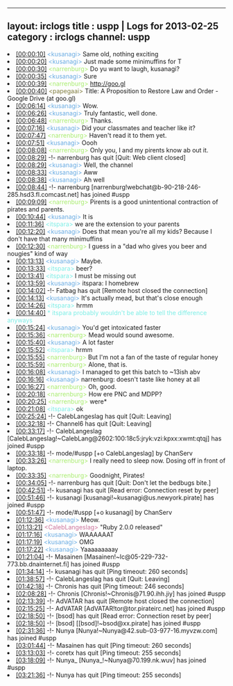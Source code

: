 
---
layout: irclogs
title : uspp | Logs for 2013-02-25
category : irclogs
channel: uspp
---
<li class="logitem"><a href="#00:00:10" name="00:00:10" class="time">[00:00:10]</a> <span class="person" style="color:#6aace3">&lt;kusanagi&gt;</span> Same old, nothing exciting </li>
<li class="logitem"><a href="#00:00:20" name="00:00:20" class="time">[00:00:20]</a> <span class="person" style="color:#6aace3">&lt;kusanagi&gt;</span> Just made some minimuffins for T </li>
<li class="logitem"><a href="#00:00:30" name="00:00:30" class="time">[00:00:30]</a> <span class="person" style="color:#a8ec6e">&lt;narrenburg&gt;</span> Do yu want to laugh, kusanagi? </li>
<li class="logitem"><a href="#00:00:35" name="00:00:35" class="time">[00:00:35]</a> <span class="person" style="color:#6aace3">&lt;kusanagi&gt;</span> Sure </li>
<li class="logitem"><a href="#00:00:39" name="00:00:39" class="time">[00:00:39]</a> <span class="person" style="color:#a8ec6e">&lt;narrenburg&gt;</span> <a href="http://goo.gl/i49ZD" target="_blank">http://goo.gl</a> </li>
<li class="logitem"><a href="#00:00:40" name="00:00:40" class="time">[00:00:40]</a> <span class="person" style="color:#817e41">&lt;papegaai&gt;</span> Title: A Proposition to Restore Law and Order - Google Drive (at goo.gl) </li>
<li class="logitem"><a href="#00:06:14" name="00:06:14" class="time">[00:06:14]</a> <span class="person" style="color:#6aace3">&lt;kusanagi&gt;</span> Wow. </li>
<li class="logitem"><a href="#00:06:26" name="00:06:26" class="time">[00:06:26]</a> <span class="person" style="color:#6aace3">&lt;kusanagi&gt;</span> Truly fantastic, well done. </li>
<li class="logitem"><a href="#00:06:48" name="00:06:48" class="time">[00:06:48]</a> <span class="person" style="color:#a8ec6e">&lt;narrenburg&gt;</span> Thanks. </li>
<li class="logitem"><a href="#00:07:16" name="00:07:16" class="time">[00:07:16]</a> <span class="person" style="color:#6aace3">&lt;kusanagi&gt;</span> Did your classmates and teacher like it? </li>
<li class="logitem"><a href="#00:07:47" name="00:07:47" class="time">[00:07:47]</a> <span class="person" style="color:#a8ec6e">&lt;narrenburg&gt;</span> Haven't read it to them yet. </li>
<li class="logitem"><a href="#00:07:51" name="00:07:51" class="time">[00:07:51]</a> <span class="person" style="color:#6aace3">&lt;kusanagi&gt;</span> Oooh </li>
<li class="logitem"><a href="#00:08:08" name="00:08:08" class="time">[00:08:08]</a> <span class="person" style="color:#a8ec6e">&lt;narrenburg&gt;</span> Only you, I and my pirents know ab out it. </li>
<li class="logitem"><a href="#00:08:29" name="00:08:29" class="time">[00:08:29]</a> -!- <span class="quit">narrenburg</span> has quit [Quit: Web client closed] </li>
<li class="logitem"><a href="#00:08:29" name="00:08:29" class="time">[00:08:29]</a> <span class="person" style="color:#6aace3">&lt;kusanagi&gt;</span> Well, the channel </li>
<li class="logitem"><a href="#00:08:33" name="00:08:33" class="time">[00:08:33]</a> <span class="person" style="color:#6aace3">&lt;kusanagi&gt;</span> Aww </li>
<li class="logitem"><a href="#00:08:38" name="00:08:38" class="time">[00:08:38]</a> <span class="person" style="color:#6aace3">&lt;kusanagi&gt;</span> Ah well </li>
<li class="logitem"><a href="#00:08:44" name="00:08:44" class="time">[00:08:44]</a> -!- <span class="join">narrenburg</span> [narrenburg!webchat@b-90-218-246-285.hsd3.fl.comcast.net] has joined #uspp </li>
<li class="logitem"><a href="#00:09:09" name="00:09:09" class="time">[00:09:09]</a> <span class="person" style="color:#a8ec6e">&lt;narrenburg&gt;</span> Pirents is a good unintentional contraction of pirates and parents. </li>
<li class="logitem"><a href="#00:10:44" name="00:10:44" class="time">[00:10:44]</a> <span class="person" style="color:#6aace3">&lt;kusanagi&gt;</span> It is </li>
<li class="logitem"><a href="#00:11:36" name="00:11:36" class="time">[00:11:36]</a> <span class="person" style="color:#7deee6">&lt;itspara&gt;</span> we are the extension to your parents </li>
<li class="logitem"><a href="#00:12:20" name="00:12:20" class="time">[00:12:20]</a> <span class="person" style="color:#6aace3">&lt;kusanagi&gt;</span> Does that mean you're all my kids? Because I don't have that many minimuffins </li>
<li class="logitem"><a href="#00:12:30" name="00:12:30" class="time">[00:12:30]</a> <span class="person" style="color:#a8ec6e">&lt;narrenburg&gt;</span> I guess in a "dad who gives you beer and nougies" kind of way </li>
<li class="logitem"><a href="#00:13:13" name="00:13:13" class="time">[00:13:13]</a> <span class="person" style="color:#6aace3">&lt;kusanagi&gt;</span> Maybe. </li>
<li class="logitem"><a href="#00:13:33" name="00:13:33" class="time">[00:13:33]</a> <span class="person" style="color:#7deee6">&lt;itspara&gt;</span> beer? </li>
<li class="logitem"><a href="#00:13:41" name="00:13:41" class="time">[00:13:41]</a> <span class="person" style="color:#7deee6">&lt;itspara&gt;</span> I must be missing out </li>
<li class="logitem"><a href="#00:13:59" name="00:13:59" class="time">[00:13:59]</a> <span class="person" style="color:#6aace3">&lt;kusanagi&gt;</span> itspara: I homebrew </li>
<li class="logitem"><a href="#00:14:02" name="00:14:02" class="time">[00:14:02]</a> -!- <span class="quit">Fatbag</span> has quit [Remote host closed the connection] </li>
<li class="logitem"><a href="#00:14:13" name="00:14:13" class="time">[00:14:13]</a> <span class="person" style="color:#6aace3">&lt;kusanagi&gt;</span> It's actually mead, but that's close enough </li>
<li class="logitem"><a href="#00:14:26" name="00:14:26" class="time">[00:14:26]</a> <span class="person" style="color:#7deee6">&lt;itspara&gt;</span> hrmm </li>
<li class="logitem"><a href="#00:14:40" name="00:14:40" class="time">[00:14:40]</a> <span class="person" style="color:#7deee6">* itspara probably wouldn't be able to tell the difference anyways</span> </li>
<li class="logitem"><a href="#00:15:24" name="00:15:24" class="time">[00:15:24]</a> <span class="person" style="color:#6aace3">&lt;kusanagi&gt;</span> You'd get intoxicated faster </li>
<li class="logitem"><a href="#00:15:36" name="00:15:36" class="time">[00:15:36]</a> <span class="person" style="color:#a8ec6e">&lt;narrenburg&gt;</span> Mead would sound awesome. </li>
<li class="logitem"><a href="#00:15:40" name="00:15:40" class="time">[00:15:40]</a> <span class="person" style="color:#6aace3">&lt;kusanagi&gt;</span> A lot faster </li>
<li class="logitem"><a href="#00:15:52" name="00:15:52" class="time">[00:15:52]</a> <span class="person" style="color:#7deee6">&lt;itspara&gt;</span> hrmm </li>
<li class="logitem"><a href="#00:15:55" name="00:15:55" class="time">[00:15:55]</a> <span class="person" style="color:#a8ec6e">&lt;narrenburg&gt;</span> But I'm not a fan of the taste of regular honey </li>
<li class="logitem"><a href="#00:15:59" name="00:15:59" class="time">[00:15:59]</a> <span class="person" style="color:#a8ec6e">&lt;narrenburg&gt;</span> Alone, that is. </li>
<li class="logitem"><a href="#00:16:08" name="00:16:08" class="time">[00:16:08]</a> <span class="person" style="color:#6aace3">&lt;kusanagi&gt;</span> I managed to get this batch to ~13ish abv </li>
<li class="logitem"><a href="#00:16:16" name="00:16:16" class="time">[00:16:16]</a> <span class="person" style="color:#6aace3">&lt;kusanagi&gt;</span> narrenburg: doesn't taste like honey at all </li>
<li class="logitem"><a href="#00:16:27" name="00:16:27" class="time">[00:16:27]</a> <span class="person" style="color:#a8ec6e">&lt;narrenburg&gt;</span> Oh, good. </li>
<li class="logitem"><a href="#00:20:18" name="00:20:18" class="time">[00:20:18]</a> <span class="person" style="color:#a8ec6e">&lt;narrenburg&gt;</span> How ere PNC and MDPP? </li>
<li class="logitem"><a href="#00:20:25" name="00:20:25" class="time">[00:20:25]</a> <span class="person" style="color:#a8ec6e">&lt;narrenburg&gt;</span> were* </li>
<li class="logitem"><a href="#00:21:08" name="00:21:08" class="time">[00:21:08]</a> <span class="person" style="color:#7deee6">&lt;itspara&gt;</span> ok </li>
<li class="logitem"><a href="#00:25:24" name="00:25:24" class="time">[00:25:24]</a> -!- <span class="quit">CalebLangeslag</span> has quit [Quit: Leaving] </li>
<li class="logitem"><a href="#00:32:18" name="00:32:18" class="time">[00:32:18]</a> -!- <span class="quit">Channel6</span> has quit [Quit: Leaving] </li>
<li class="logitem"><a href="#00:33:17" name="00:33:17" class="time">[00:33:17]</a> -!- <span class="join">CalebLangeslag</span> [CalebLangeslag!~CalebLang@2602:100:18c5:jryk:vzi:kpxx:xwmt:qtqj] has joined #uspp </li>
<li class="logitem"><a href="#00:33:18" name="00:33:18" class="time">[00:33:18]</a> -!- mode/<span class="mode">#uspp</span> [+o CalebLangeslag] by ChanServ </li>
<li class="logitem"><a href="#00:33:26" name="00:33:26" class="time">[00:33:26]</a> <span class="person" style="color:#a8ec6e">&lt;narrenburg&gt;</span> I really need to sleep now. Dosing off in front of laptop. </li>
<li class="logitem"><a href="#00:33:35" name="00:33:35" class="time">[00:33:35]</a> <span class="person" style="color:#a8ec6e">&lt;narrenburg&gt;</span> Goodnight, Pirates! </li>
<li class="logitem"><a href="#00:34:05" name="00:34:05" class="time">[00:34:05]</a> -!- <span class="quit">narrenburg</span> has quit [Quit: Don't let the bedbugs bite.] </li>
<li class="logitem"><a href="#00:42:51" name="00:42:51" class="time">[00:42:51]</a> -!- <span class="quit">kusanagi</span> has quit [Read error: Connection reset by peer] </li>
<li class="logitem"><a href="#00:51:46" name="00:51:46" class="time">[00:51:46]</a> -!- <span class="join">kusanagi</span> [kusanagi!~kusanagi@us.newyork.pirate] has joined #uspp </li>
<li class="logitem"><a href="#00:51:47" name="00:51:47" class="time">[00:51:47]</a> -!- mode/<span class="mode">#uspp</span> [+o kusanagi] by ChanServ </li>
<li class="logitem"><a href="#01:12:36" name="01:12:36" class="time">[01:12:36]</a> <span class="person" style="color:#6aace3">&lt;kusanagi&gt;</span> Meow. </li>
<li class="logitem"><a href="#01:13:21" name="01:13:21" class="time">[01:13:21]</a> <span class="person" style="color:#cc749c">&lt;CalebLangeslag&gt;</span> "Ruby 2.0.0 released" </li>
<li class="logitem"><a href="#01:17:16" name="01:17:16" class="time">[01:17:16]</a> <span class="person" style="color:#6aace3">&lt;kusanagi&gt;</span> WAAAAAAT </li>
<li class="logitem"><a href="#01:17:19" name="01:17:19" class="time">[01:17:19]</a> <span class="person" style="color:#6aace3">&lt;kusanagi&gt;</span> OMG </li>
<li class="logitem"><a href="#01:17:22" name="01:17:22" class="time">[01:17:22]</a> <span class="person" style="color:#6aace3">&lt;kusanagi&gt;</span> Yaaaaaaaaay </li>
<li class="logitem"><a href="#01:21:04" name="01:21:04" class="time">[01:21:04]</a> -!- <span class="join">Masainen</span> [Masainen!~lc@05-229-732-773.bb.dnainternet.fi] has joined #uspp </li>
<li class="logitem"><a href="#01:34:14" name="01:34:14" class="time">[01:34:14]</a> -!- <span class="quit">kusanagi</span> has quit [Ping timeout: 260 seconds] </li>
<li class="logitem"><a href="#01:38:57" name="01:38:57" class="time">[01:38:57]</a> -!- <span class="quit">CalebLangeslag</span> has quit [Quit: Leaving] </li>
<li class="logitem"><a href="#01:42:18" name="01:42:18" class="time">[01:42:18]</a> -!- <span class="quit">Chronis</span> has quit [Ping timeout: 246 seconds] </li>
<li class="logitem"><a href="#02:08:28" name="02:08:28" class="time">[02:08:28]</a> -!- <span class="join">Chronis</span> [Chronis!~Chronis@71.90.ihh.jiy] has joined #uspp </li>
<li class="logitem"><a href="#02:13:39" name="02:13:39" class="time">[02:13:39]</a> -!- <span class="quit">AdVATAR</span> has quit [Remote host closed the connection] </li>
<li class="logitem"><a href="#02:15:25" name="02:15:25" class="time">[02:15:25]</a> -!- <span class="join">AdVATAR</span> [AdVATAR!tor@tor.pirateirc.net] has joined #uspp </li>
<li class="logitem"><a href="#02:18:50" name="02:18:50" class="time">[02:18:50]</a> -!- <span class="quit">[bsod]</span> has quit [Read error: Connection reset by peer] </li>
<li class="logitem"><a href="#02:18:50" name="02:18:50" class="time">[02:18:50]</a> -!- <span class="join">[bsod]</span> [[bsod]!~bsod@xx.pirate] has joined #uspp </li>
<li class="logitem"><a href="#02:31:36" name="02:31:36" class="time">[02:31:36]</a> -!- <span class="join">Nunya</span> [Nunya!~Nunya@42.sub-03-977-16.myvzw.com] has joined #uspp </li>
<li class="logitem"><a href="#03:01:44" name="03:01:44" class="time">[03:01:44]</a> -!- <span class="quit">Masainen</span> has quit [Ping timeout: 260 seconds] </li>
<li class="logitem"><a href="#03:13:03" name="03:13:03" class="time">[03:13:03]</a> -!- <span class="quit">coretx</span> has quit [Ping timeout: 255 seconds] </li>
<li class="logitem"><a href="#03:18:09" name="03:18:09" class="time">[03:18:09]</a> -!- <span class="join">Nunya_</span> [Nunya_!~Nunya@70.199.nk.wuv] has joined #uspp </li>
<li class="logitem"><a href="#03:21:36" name="03:21:36" class="time">[03:21:36]</a> -!- <span class="quit">Nunya</span> has quit [Ping timeout: 255 seconds] </li>


